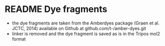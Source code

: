 # README Dye fragments

- the dye fragments are taken from the Amberdyes package (Graen et al. JCTC, 2014) available on Github at github.com/t-/amber-dyes.git
- linker is removed and the dye fragment is saved as is in the Tripos mol2 format
